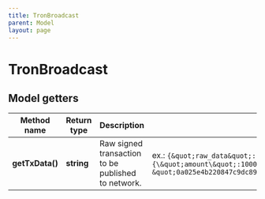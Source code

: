 ```yaml
---
title: TronBroadcast
parent: Model
layout: page
---
```


# TronBroadcast

## Model getters

Method name | Return type | Description | Notes
------------ | ------------- | ------------- | -------------
**getTxData()** | **string** | Raw signed transaction to be published to network. | ex.: `{&quot;raw_data&quot;: &quot;{\&quot;contract\&quot;:[{\&quot;parameter\&quot;:{\&quot;value\&quot;:{\&quot;amount\&quot;:1000,\&quot;owner_address\&quot;:\&quot;41608f8da72479edc7dd921e4c30bb7e7cddbe722e\&quot;,\&quot;to_address\&quot;:\&quot;41e9d79cc47518930bc322d9bf7cddd260a0260a8d\&quot;},\&quot;type_url\&quot;:\&quot;type.googleapis.com/protocol.TransferContract\&quot;},\&quot;type\&quot;:\&quot;TransferContract\&quot;}],\&quot;ref_block_bytes\&quot;:\&quot;5e4b\&quot;,\&quot;ref_block_hash\&quot;:\&quot;47c9dc89341b300d\&quot;,\&quot;expiration\&quot;:1591089627000,\&quot;timestamp\&quot;:1591089567635}&quot;,&quot;raw_data_hex&quot;: &quot;0a025e4b220847c9dc89341b300d40f8fed3a2a72e5a66080112620a2d747970652e676f6f676c65617069732e636f6d2f70726f746f636f6c2e5472616e73666572436f6e747261637412310a1541608f8da72479edc7dd921e4c30bb7e7cddbe722e121541e9d79cc47518930bc322d9bf7cddd260a0260a8d18e8077093afd0a2a72e&quot;}`

